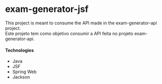 # exam-generator-jsf
This project is meant to consume the API made in the exam-generator-api project.<br>
Este projeto tem como objetivo consumir a API feita no projeto exam-generator-api.

#### Technologies

- Java
- JSF
- Spring Web
- Jackson
